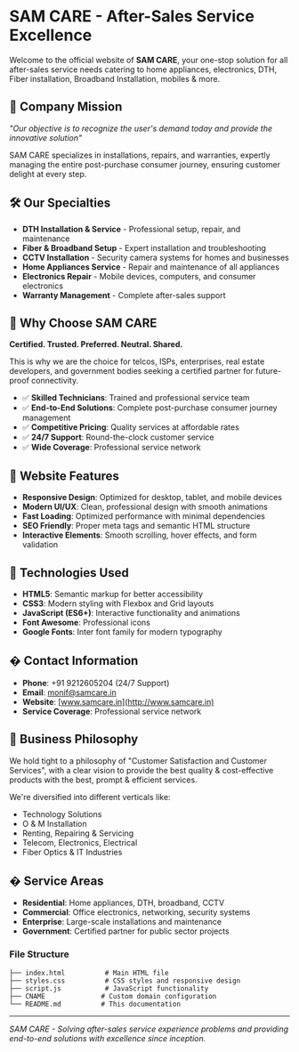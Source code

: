 # SAM CARE - After-Sales Service Excellence

Welcome to the official website of **SAM CARE**, your one-stop solution for all after-sales service needs catering to home appliances, electronics, DTH, Fiber installation, Broadband Installation, mobiles & more.

## 🌟 Company Mission

*"Our objective is to recognize the user's demand today and provide the innovative solution"*

SAM CARE specializes in installations, repairs, and warranties, expertly managing the entire post-purchase consumer journey, ensuring customer delight at every step.

## 🛠️ Our Specialties

- **DTH Installation & Service** - Professional setup, repair, and maintenance
- **Fiber & Broadband Setup** - Expert installation and troubleshooting
- **CCTV Installation** - Security camera systems for homes and businesses
- **Home Appliances Service** - Repair and maintenance of all appliances
- **Electronics Repair** - Mobile devices, computers, and consumer electronics
- **Warranty Management** - Complete after-sales support

## 🎯 Why Choose SAM CARE

**Certified. Trusted. Preferred. Neutral. Shared.**

This is why we are the choice for telcos, ISPs, enterprises, real estate developers, and government bodies seeking a certified partner for future-proof connectivity.

- ✅ **Skilled Technicians**: Trained and professional service team
- ✅ **End-to-End Solutions**: Complete post-purchase consumer journey management
- ✅ **Competitive Pricing**: Quality services at affordable rates
- ✅ **24/7 Support**: Round-the-clock customer service
- ✅ **Wide Coverage**: Professional service network

## 🌟 Website Features

- **Responsive Design**: Optimized for desktop, tablet, and mobile devices
- **Modern UI/UX**: Clean, professional design with smooth animations
- **Fast Loading**: Optimized performance with minimal dependencies
- **SEO Friendly**: Proper meta tags and semantic HTML structure
- **Interactive Elements**: Smooth scrolling, hover effects, and form validation

## 🚀 Technologies Used

- **HTML5**: Semantic markup for better accessibility
- **CSS3**: Modern styling with Flexbox and Grid layouts
- **JavaScript (ES6+)**: Interactive functionality and animations
- **Font Awesome**: Professional icons
- **Google Fonts**: Inter font family for modern typography

## � Contact Information

- **Phone**: +91 9212605204 (24/7 Support)
- **Email**: monif@samcare.in
- **Website**: [www.samcare.in](http://www.samcare.in)
- **Service Coverage**: Professional service network

## 🏢 Business Philosophy

We hold tight to a philosophy of "Customer Satisfaction and Customer Services", with a clear vision to provide the best quality & cost-effective products with the best, prompt & efficient services.

We're diversified into different verticals like:
- Technology Solutions
- O & M Installation
- Renting, Repairing & Servicing
- Telecom, Electronics, Electrical
- Fiber Optics & IT Industries

## � Service Areas

- **Residential**: Home appliances, DTH, broadband, CCTV
- **Commercial**: Office electronics, networking, security systems
- **Enterprise**: Large-scale installations and maintenance
- **Government**: Certified partner for public sector projects

### File Structure
```
├── index.html          # Main HTML file
├── styles.css          # CSS styles and responsive design
├── script.js           # JavaScript functionality
├── CNAME              # Custom domain configuration
└── README.md          # This documentation
```

---

*SAM CARE - Solving after-sales service experience problems and providing end-to-end solutions with excellence since inception.*